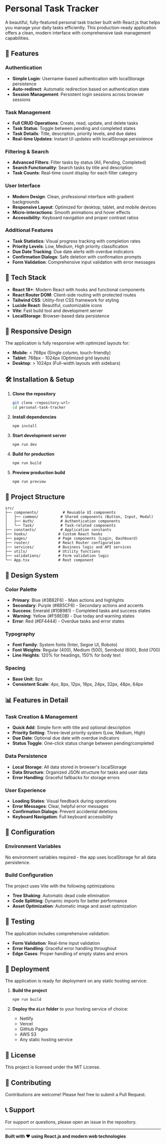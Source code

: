 # Personal Task Tracker 

A beautiful, fully-featured personal task tracker built with React.js that helps you manage your daily tasks efficiently. This production-ready application offers a clean, modern interface with comprehensive task management capabilities.

## 🌟 Features

### Authentication
- **Simple Login**: Username-based authentication with localStorage persistence
- **Auto-redirect**: Automatic redirection based on authentication state
- **Session Management**: Persistent login sessions across browser sessions

### Task Management
- **Full CRUD Operations**: Create, read, update, and delete tasks
- **Task Status**: Toggle between pending and completed states
- **Task Details**: Title, description, priority levels, and due dates
- **Real-time Updates**: Instant UI updates with localStorage persistence

### Filtering & Search
- **Advanced Filters**: Filter tasks by status (All, Pending, Completed)
- **Search Functionality**: Search tasks by title and description
- **Task Counts**: Real-time count display for each filter category

### User Interface
- **Modern Design**: Clean, professional interface with gradient backgrounds
- **Responsive Layout**: Optimized for desktop, tablet, and mobile devices
- **Micro-interactions**: Smooth animations and hover effects
- **Accessibility**: Keyboard navigation and proper contrast ratios

### Additional Features
- **Task Statistics**: Visual progress tracking with completion rates
- **Priority Levels**: Low, Medium, High priority classification
- **Due Date Tracking**: Due date alerts with overdue indicators
- **Confirmation Dialogs**: Safe deletion with confirmation prompts
- **Form Validation**: Comprehensive input validation with error messages

## 🚀 Tech Stack

- **React 18+**: Modern React with hooks and functional components
- **React Router DOM**: Client-side routing with protected routes
- **Tailwind CSS**: Utility-first CSS framework for styling
- **Lucide React**: Beautiful, customizable icons
- **Vite**: Fast build tool and development server
- **LocalStorage**: Browser-based data persistence

## 📱 Responsive Design

The application is fully responsive with optimized layouts for:
- **Mobile**: < 768px (Single column, touch-friendly)
- **Tablet**: 768px - 1024px (Optimized grid layouts)
- **Desktop**: > 1024px (Full-width layouts with sidebars)

## 🛠️ Installation & Setup

1. **Clone the repository**
   ```bash
   git clone <repository-url>
   cd personal-task-tracker
   ```

2. **Install dependencies**
   ```bash
   npm install
   ```

3. **Start development server**
   ```bash
   npm run dev
   ```

4. **Build for production**
   ```bash
   npm run build
   ```

5. **Preview production build**
   ```bash
   npm run preview
   ```

## 📁 Project Structure

```
src/
├── components/           # Reusable UI components
│   ├── common/          # Shared components (Button, Input, Modal)
│   ├── Auth/            # Authentication components
│   └── Task/            # Task-related components
├── constants/           # Application constants
├── hooks/              # Custom React hooks
├── pages/              # Page components (Login, Dashboard)
├── router/             # React Router configuration
├── services/           # Business logic and API services
├── utils/              # Utility functions
├── validations/        # Form validation logic
└── App.tsx             # Root component
```

## 🎨 Design System

### Color Palette
- **Primary**: Blue (#3B82F6) - Main actions and highlights
- **Secondary**: Purple (#8B5CF6) - Secondary actions and accents
- **Success**: Emerald (#10B981) - Completed tasks and success states
- **Warning**: Yellow (#F59E0B) - Due today and warning states
- **Error**: Red (#EF4444) - Overdue tasks and error states

### Typography
- **Font Family**: System fonts (Inter, Segoe UI, Roboto)
- **Font Weights**: Regular (400), Medium (500), Semibold (600), Bold (700)
- **Line Heights**: 120% for headings, 150% for body text

### Spacing
- **Base Unit**: 8px
- **Consistent Scale**: 4px, 8px, 12px, 16px, 24px, 32px, 48px, 64px

## 📊 Features in Detail

### Task Creation & Management
- **Quick Add**: Simple form with title and optional description
- **Priority Setting**: Three-level priority system (Low, Medium, High)
- **Due Date**: Optional due date with overdue indicators
- **Status Toggle**: One-click status change between pending/completed

### Data Persistence
- **Local Storage**: All data stored in browser's localStorage
- **Data Structure**: Organized JSON structure for tasks and user data
- **Error Handling**: Graceful fallbacks for storage errors

### User Experience
- **Loading States**: Visual feedback during operations
- **Error Messages**: Clear, helpful error messages
- **Confirmation Dialogs**: Prevent accidental deletions
- **Keyboard Navigation**: Full keyboard accessibility

## 🔧 Configuration

### Environment Variables
No environment variables required - the app uses localStorage for all data persistence.

### Build Configuration
The project uses Vite with the following optimizations:
- **Tree Shaking**: Automatic dead code elimination
- **Code Splitting**: Dynamic imports for better performance
- **Asset Optimization**: Automatic image and asset optimization

## 🧪 Testing

The application includes comprehensive validation:
- **Form Validation**: Real-time input validation
- **Error Handling**: Graceful error handling throughout
- **Edge Cases**: Proper handling of empty states and errors

## 🚀 Deployment

The application is ready for deployment on any static hosting service:

1. **Build the project**
   ```bash
   npm run build
   ```

2. **Deploy the `dist` folder** to your hosting service of choice:
   - Netlify
   - Vercel
   - GitHub Pages
   - AWS S3
   - Any static hosting service

## 📄 License

This project is licensed under the MIT License.

## 🤝 Contributing

Contributions are welcome! Please feel free to submit a Pull Request.

## 📞 Support

For support or questions, please open an issue in the repository.

---

**Built with ❤️ using React.js and modern web technologies**
